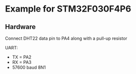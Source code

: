 # Example for STM32F030F4P6

## Hardware
Connect DHT22 data pin to PA4 along with a pull-up resistor

UART:
 - TX = PA2
 - RX = PA3
 - 57600 baud 8N1
